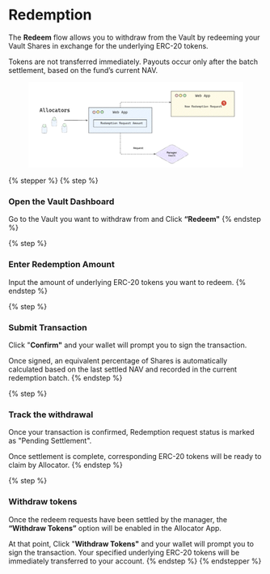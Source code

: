 # Redemption

The **Redeem** flow allows you to withdraw from the Vault by redeeming your Vault Shares in exchange for the underlying ERC-20 tokens.

Tokens are not transferred immediately. Payouts occur only after the batch settlement, based on the fund’s current NAV.

<figure><img src="../../../.gitbook/assets/image (27).png" alt="" width="563"><figcaption></figcaption></figure>

{% stepper %}
{% step %}
### Open the Vault Dashboard

Go to the Vault you want to withdraw from and Click **“Redeem"**
{% endstep %}

{% step %}
### Enter Redemption Amount

Input the amount of underlying ERC-20 tokens you want to redeem.&#x20;
{% endstep %}

{% step %}
### Submit Transaction

Click "**Confirm"** and your wallet will prompt you to sign the transaction.&#x20;

Once signed,  an equivalent percentage of Shares is automatically calculated based on the last settled NAV and recorded in the current redemption batch.
{% endstep %}

{% step %}
### Track the withdrawal

Once your transaction is confirmed, Redemption request status is marked as "Pending Settlement".

Once settlement is complete, corresponding ERC-20 tokens will be ready to claim by Allocator.
{% endstep %}

{% step %}
### Withdraw tokens

Once the redeem requests have been settled by the manager, the **“Withdraw Tokens”** option will be enabled in the Allocator App.&#x20;

At that point, Click "**Withdraw Tokens"** and your wallet will prompt you to sign the transaction. Your specified underlying ERC-20 tokens will be immediately transferred to your account.
{% endstep %}
{% endstepper %}
